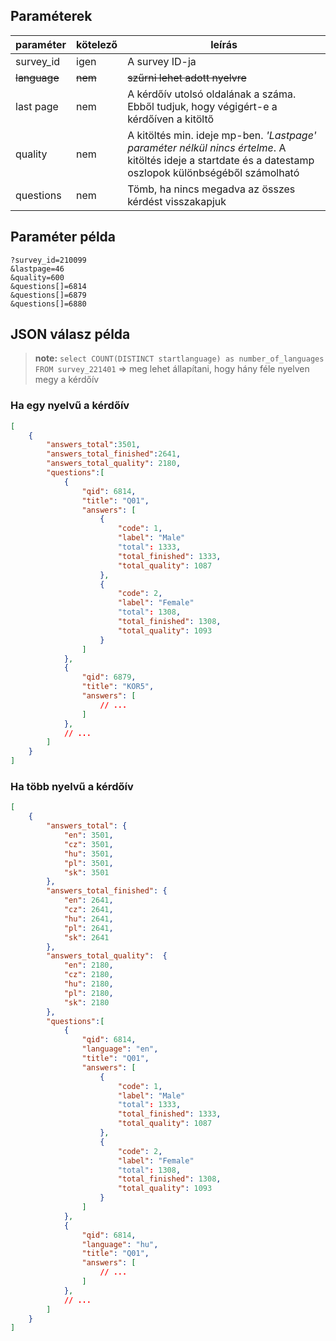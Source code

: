 ## Paraméterek

|paraméter|kötelező|leírás|
|---------|---------|---------|
| survey_id | igen |A survey ID-ja|
|~~language~~|~~nem~~|~~szűrni lehet adott nyelvre~~|
| last page | nem | A kérdőív utolsó oldalának a száma. Ebből tudjuk, hogy végigért-e a kérdőíven a kitöltő |
| quality|nem|A kitöltés min. ideje mp-ben. _'Lastpage' paraméter nélkül nincs értelme_. A kitöltés ideje a startdate és a datestamp oszlopok különbségéből számolható||
| questions|nem|Tömb, ha nincs megadva az összes kérdést visszakapjuk|

## Paraméter példa

```
?survey_id=210099
&lastpage=46
&quality=600
&questions[]=6814
&questions[]=6879
&questions[]=6880
```


## JSON válasz példa
> __note:__ 
`select COUNT(DISTINCT startlanguage) as number_of_languages FROM survey_221401` => meg lehet állapítani, hogy hány féle nyelven megy a kérdőív

### Ha egy nyelvű a kérdőív

```json
[
	{
		"answers_total":3501,
		"answers_total_finished":2641,
		"answers_total_quality": 2180,
		"questions":[
			{
				"qid": 6814,
				"title": "Q01",
				"answers": [
					{
						"code": 1,
						"label": "Male"
						"total": 1333,
						"total_finished": 1333,
						"total_quality": 1087
					},
					{
						"code": 2,
						"label": "Female"
						"total": 1308,
						"total_finished": 1308,
						"total_quality": 1093
					}
				]
			},
			{
				"qid": 6879,
				"title": "KOR5",
				"answers": [
					// ...
				]
			},	
			// ...
		]
	}
]
```

### Ha több nyelvű a kérdőív

```json
[
	{
		"answers_total": {
			"en": 3501,
			"cz": 3501,
			"hu": 3501,
			"pl": 3501,
			"sk": 3501
		},
		"answers_total_finished": {
			"en": 2641,
			"cz": 2641,
			"hu": 2641,
			"pl": 2641,
			"sk": 2641
		},
		"answers_total_quality":  {
			"en": 2180,
			"cz": 2180,
			"hu": 2180,
			"pl": 2180,
			"sk": 2180
		},
		"questions":[
			{
				"qid": 6814,
				"language": "en",
				"title": "Q01",
				"answers": [
					{
						"code": 1,
						"label": "Male"
						"total": 1333,
						"total_finished": 1333,
						"total_quality": 1087
					},
					{
						"code": 2,
						"label": "Female"
						"total": 1308,
						"total_finished": 1308,
						"total_quality": 1093
					}
				]
			},
			{
				"qid": 6814,
				"language": "hu",
				"title": "Q01",
				"answers": [
					// ...
				]
			},	
			// ...
		]
	}
]
```


